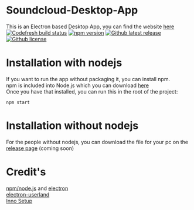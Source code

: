 # Soundcloud-Desktop-App
This is an Electron based Desktop App, you can find the website [here](https://sachruhe.github.io/mytube/)  
[![Codefresh build status]( https://g.codefresh.io/api/badges/build?repoOwner=sachruhe&repoName=mytube&branch=master&pipelineName=mytube&accountName=sachruhe&type=cf-1)]( https://g.codefresh.io/repositories/sachruhe/mytube/builds?filter=trigger:build;branch:master;service:5ae0cb62d72a000001796508~mytube)
[![npm version](https://img.shields.io/badge/npm-v5.6.0-blue.svg?style=flat-square)](https://github.com/npm/npm/releases/tag/v5.6.0)
[![Github latest release](https://img.shields.io/github/tag/sachruhe/mytube.svg?style=flat-square)](https://github.com/sachruhe/mytube/releases/latest)
[![Github license](https://img.shields.io/github/license/sachruhe/mytube.svg?style=flat-square)](https://github.com/sachruhe/mytube/blob/master/LICENSE)
# Installation with nodejs
If you want to run the app without packaging it, you can install npm.  
npm is included into Node.js which you can download [here](https://nodejs.org/en/download/)  
Once you have that installed, you can run this in the root of the project:
```
npm start
```
# Installation without nodejs
  
For the people without nodejs, you can download the file for your pc on the [release page](https://github.com/sachruhe/mytube/releases) (coming soon)

# Credit's
[npm/node.js](https://nodejs.org/) and [electron](https://electronjs.org/)  
[electron-userland](https://github.com/electron-userland)  
[Inno Setup](http://www.jrsoftware.org/isinfo.php)  
